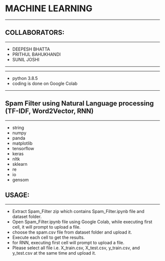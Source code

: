 # MACHINE LEARNING
***
## COLLABORATORS:
***
* DEEPESH BHATTA
* PRITHUL BAHUKHANDI
* SUNIL JOSHI
***

***
* python 3.8.5
* coding is done on Google Colab
***

## Spam Filter using Natural Language processing (TF-IDF, Word2Vector, RNN)

***
* string
* numpy 
* panda
* matplotlib
* tensorflow
* keras
* nltk
* sklearn
* re
* io
* gensom

## USAGE:
***
* Extract Spam_Filter zip which contains Spam_Filter.ipynb file and dataset folder.
* Open Spam_Filter.ipynb file using Google Colab, while executing first cell, it will prompt to upload a file. 
* choose the spam.csv file from dataset folder and upload it.
* Execute each cell to get the results.
* for RNN, executing first cell will prompt to upload a file. 
* Please select all file i.e. X_train.csv, X_test.csv, y_train.csv, and y_test.csv at the same time and upload it.
